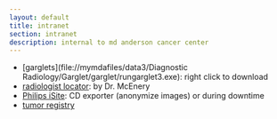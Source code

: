 ```yaml
---
layout: default
title: intranet
section: intranet
description: internal to md anderson cancer center 
---
```


- [garglets](file://mymdafiles/data3/Diagnostic Radiology/Garglet/garglet/rungarglet3.exe): right click to download
- [radiologist locator](http://di-wbfwhms1/RadiologistLocator/Default.aspx): by Dr. McEnery
- [Philips iSite](http://192.168.5.74): CD exporter (anonymize images) or during downtime
- [tumor registry](http://inside2.mdanderson.org/dept/medinfo/trss)






